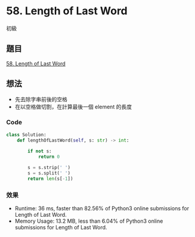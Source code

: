 # 58. Length of Last Word

初級

## 題目

[58. Length of Last Word](https://leetcode.com/problems/length-of-last-word/)

## 想法

- 先去除字串前後的空格
- 在以空格做切割，在計算最後一個 element 的長度

### Code

```python
class Solution:
    def lengthOfLastWord(self, s: str) -> int:
        
        if not s:
            return 0

        s = s.strip(' ')
        s = s.split(' ')
        return len(s[-1])
```

### 效果

- Runtime: 36 ms, faster than 82.56% of Python3 online submissions for Length of Last Word.
- Memory Usage: 13.2 MB, less than 6.04% of Python3 online submissions for Length of Last Word.